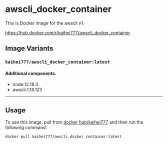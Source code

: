 # awscli_docker_container

This is Docker image for the awscli v1.

https://hub.docker.com/r/kaihei777/awscli_docker_container

## Image Variants

### `kaihei777/awscli_docker_container:latest`

#### Additional components.

- node:12.18.3
- awscli:1.18.123

----

## Usage

To use this image, pull from [docker hub/kaihei777](https://hub.docker.com/repository/docker/kaihei777/awscli_docker_container) and then run the following command:

```
docker pull kaihei777/awscli_docker_container:latest
```
